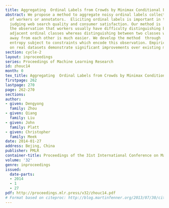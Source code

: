 ```yaml
---
title: Aggregating  Ordinal Labels from Crowds by Minimax Conditional Entropy
abstract: We propose a method to aggregate noisy ordinal labels collected from a crowd
  of workers or annotators.  Eliciting ordinal labels is important in tasks such as
  judging web search quality and consumer satisfaction. Our method is  motivated by
  the observation that workers usually have difficulty distinguishing between two
  adjacent ordinal classes whereas distinguishing between two classes which are far
  away from each other is much easier. We develop the method  through  minimax conditional
  entropy subject to constraints which encode this observation. Empirical  evaluations
  on real datasets demonstrate significant improvements over existing methods.
section: cycle-2
layout: inproceedings
series: Proceedings of Machine Learning Research
id: zhouc14
month: 0
tex_title: Aggregating  Ordinal Labels from Crowds by Minimax Conditional Entropy
firstpage: 262
lastpage: 270
page: 262-270
sections: 
author:
- given: Dengyong
  family: Zhou
- given: Qiang
  family: Liu
- given: John
  family: Platt
- given: Christopher
  family: Meek
date: 2014-01-27
address: Bejing, China
publisher: PMLR
container-title: Proceedings of the 31st International Conference on Machine Learning
volume: '32'
genre: inproceedings
issued:
  date-parts:
  - 2014
  - 1
  - 27
pdf: http://proceedings.mlr.press/v32/zhouc14.pdf
# Format based on citeproc: http://blog.martinfenner.org/2013/07/30/citeproc-yaml-for-bibliographies/
---
```

